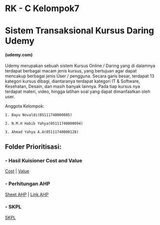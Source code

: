 # RK - C Kelompok7
# Sistem Transaksional Kursus Daring Udemy
#### (udemy.com)

Udemy merupakan sebuah sistem Kursus Online / Daring yang di dalamnya terdapat berbagai macam jenis kursus, yang bertujuan agar dapat mencakup berbagai jenis User / pengguna. Secara garis besar, terdapat 13 kategori kursus dibagi, diantaranya terdapat kategori IT & Software, Kesehatan, Desain, dan masih banyak lainnya. Pada tiap kursus nya terdapat materi, video, hingga latihan soal yang dapat dimanfaatkan oleh user.

Anggota Kelompok:

    1. Bayu Novaldi(05111740000085)
    
    2. N.M.H Habib Yahya(05111740000094)
    
    3. Ahmad Yahya A.A(05111740000128)

## Folder Prioritisasi:

### - Hasil Kuisioner Cost and Value
    
[Cost](Prioritisasi/Cost%20Prioritisasi%20Sistem%20Kursus%20Online%20(Respons).xlsx "Hasil Cost") | [Value](Prioritisasi/Value%20Prioritisasi%20Sistem%20Kursus%20Online%20(Respons).xlsx "Hasil Value")

### - Perhitungan AHP
    
[Sheet AHP](Prioritisasi/AHP%20-%20Sheet1.pdf "Sheet Perhitungan AHP") | [Link AHP](Prioritisasi/Link%20AHP%20Spreadsheet.txt "Link Perhitungan AHP")

### - SKPL
    
[SKPL](Prioritisasi/SKPL.docx)
